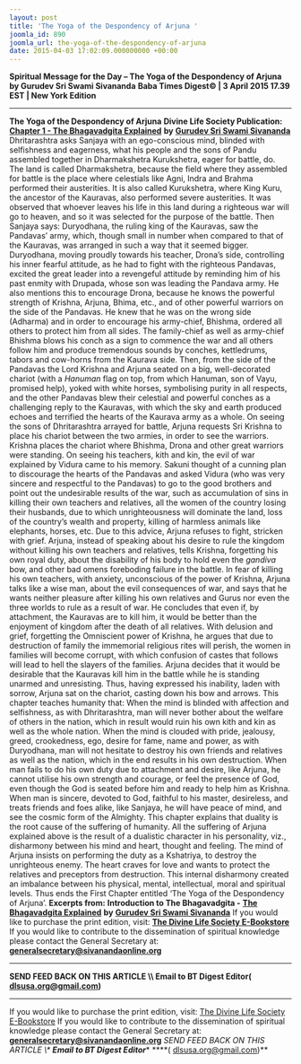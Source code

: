 ```yaml
---
layout: post
title: 'The Yoga of the Despondency of Arjuna '
joomla_id: 890
joomla_url: the-yoga-of-the-despondency-of-arjuna
date: 2015-04-03 17:02:09.000000000 +00:00
---
```

**Spiritual Message for the Day – The Yoga of the Despondency of Arjuna by Gurudev Sri Swami Sivananda**
**Baba Times Digest© | 3 April 2015 17.39 EST | New York Edition**
* * *
**The Yoga of the Despondency of Arjuna**
**Divine Life Society Publication:** [**Chapter 1 - The Bhagavadgita Explained**](http://www.dlshq.org/books/es15.htm#chp1) **by** [**Gurudev Sri Swami Sivananda**](http://www.dlshq.org/saints/siva.htm)
Dhritarashtra asks Sanjaya with an ego-conscious mind, blinded with selfishness and eagerness, what his people and the sons of Pandu assembled together in Dharmakshetra Kurukshetra, eager for battle, do. The land is called Dharmakshetra, because the field where they assembled for battle is the place where celestials like Agni, Indra and Brahma performed their austerities. It is also called Kurukshetra, where King Kuru, the ancestor of the Kauravas, also performed severe austerities. It was observed that whoever leaves his life in this land during a righteous war will go to heaven, and so it was selected for the purpose of the battle. Then Sanjaya says: Duryodhana, the ruling king of the Kauravas, saw the Pandavas’ army, which, though small in number when compared to that of the Kauravas, was arranged in such a way that it seemed bigger. Duryodhana, moving proudly towards his teacher, Drona’s side, controlling his inner fearful attitude, as he had to fight with the righteous Pandavas, excited the great leader into a revengeful attitude by reminding him of his past enmity with Drupada, whose son was leading the Pandava army. He also mentions this to encourage Drona, because he knows the powerful strength of Krishna, Arjuna, Bhima, etc., and of other powerful warriors on the side of the Pandavas. He knew that he was on the wrong side (Adharma) and in order to encourage his army-chief, Bhishma, ordered all others to protect him from all sides.
The family-chief as well as army-chief Bhishma blows his conch as a sign to commence the war and all others follow him and produce tremendous sounds by conches, kettledrums, tabors and cow-horns from the Kaurava side. Then, from the side of the Pandavas the Lord Krishna and Arjuna seated on a big, well-decorated chariot (with a _Hanuman_ flag on top, from which Hanuman, son of Vayu, promised help), yoked with white horses, symbolising purity in all respects, and the other Pandavas blew their celestial and powerful conches as a challenging reply to the Kauravas, with which the sky and earth produced echoes and terrified the hearts of the Kaurava army as a whole.
On seeing the sons of Dhritarashtra arrayed for battle, Arjuna requests Sri Krishna to place his chariot between the two armies, in order to see the warriors. Krishna places the chariot where Bhishma, Drona and other great warriors were standing. On seeing his teachers, kith and kin, the evil of war explained by Vidura came to his memory. Sakuni thought of a cunning plan to discourage the hearts of the Pandavas and asked Vidura (who was very sincere and respectful to the Pandavas) to go to the good brothers and point out the undesirable results of the war, such as accumulation of sins in killing their own teachers and relatives, all the women of the country losing their husbands, due to which unrighteousness will dominate the land, loss of the country’s wealth and property, killing of harmless animals like elephants, horses, etc. Due to this advice, Arjuna refuses to fight, stricken with grief.
Arjuna, instead of speaking about his desire to rule the kingdom without killing his own teachers and relatives, tells Krishna, forgetting his own royal duty, about the disability of his body to hold even the _gandiva_ bow, and other bad omens foreboding failure in the battle. In fear of killing his own teachers, with anxiety, unconscious of the power of Krishna, Arjuna talks like a wise man, about the evil consequences of war, and says that he wants neither pleasure after killing his own relatives and Gurus nor even the three worlds to rule as a result of war. He concludes that even if, by attachment, the Kauravas are to kill him, it would be better than the enjoyment of kingdom after the death of all relatives. With delusion and grief, forgetting the Omniscient power of Krishna, he argues that due to destruction of family the immemorial religious rites will perish, the women in families will become corrupt, with which confusion of castes that follows will lead to hell the slayers of the families. Arjuna decides that it would be desirable that the Kauravas kill him in the battle while he is standing unarmed and unresisting. Thus, having expressed his inability, laden with sorrow, Arjuna sat on the chariot, casting down his bow and arrows.
This chapter teaches humanity that:
When the mind is blinded with affection and selfishness, as with Dhritarashtra, man will never bother about the welfare of others in the nation, which in result would ruin his own kith and kin as well as the whole nation.
When the mind is clouded with pride, jealousy, greed, crookedness, ego, desire for fame, name and power, as with Duryodhana, man will not hesitate to destroy his own friends and relatives as well as the nation, which in the end results in his own destruction. When man fails to do his own duty due to attachment and desire, like Arjuna, he cannot utilise his own strength and courage, or feel the presence of God, even though the God is seated before him and ready to help him as Krishna.
When man is sincere, devoted to God, faithful to his master, desireless, and treats friends and foes alike, like Sanjaya, he will have peace of mind, and see the cosmic form of the Almighty.
This chapter explains that duality is the root cause of the suffering of humanity. All the suffering of Arjuna explained above is the result of a dualistic character in his personality, viz., disharmony between his mind and heart, thought and feeling. The mind of Arjuna insists on performing the duty as a Kshatriya, to destroy the unrighteous enemy. The heart craves for love and wants to protect the relatives and preceptors from destruction. This internal disharmony created an imbalance between his physical, mental, intellectual, moral and spiritual levels.
Thus ends the First Chapter entitled ‘The Yoga of the Despondency of Arjuna’.
**Excerpts from:**  **Introduction to The Bhagavadgita -** [**The Bhagavadgita Explained**](http://www.dlshq.org/books/es15.htm#intro) **by** [**Gurudev Sri Swami Sivananda**](http://www.dlshq.org/saints/siva.htm)
If you would like to purchase the print edition, visit: **[The Divine Life Society E-Bookstore](http://www.dlshq.org/download/download.htm)**
If you would like to contribute to the dissemination of spiritual knowledge please contact the General Secretary at: [](mailto:%20%3Cscript%20type=%27text/javascript%27%3E%20%3C%21--%20var%20prefix%20=%20%27ma%27%20+%20%27il%27%20+%20%27to%27;%20var%20path%20=%20%27hr%27%20+%20%27ef%27%20+%20%27=%27;%20var%20addy57016%20=%20%27generalsecretary%27%20+%20%27@%27;%20addy57016%20=%20addy57016%20+%20%27sivanandaonline%27%20+%20%27.%27%20+%20%27org%27;%20document.write%28%27%3Ca%20%27%20+%20path%20+%20%27%5C%27%27%20+%20prefix%20+%20%27:%27%20+%20addy57016%20+%20%27%5C%27%3E%27%29;%20document.write%28addy57016%29;%20document.write%28%27%3C%5C/a%3E%27%29;%20//--%3E%5Cn%20%3C/script%3E%3Cscript%20type=%27text/javascript%27%3E%20%3C%21--%20document.write%28%27%3Cspan%20style=%5C%27display:%20none;%5C%27%3E%27%29;%20//--%3E%20%3C/script%3EThis%20email%20address%20is%20being%20protected%20from%20spambots.%20You%20need%20JavaScript%20enabled%20to%20view%20it.%20%3Cscript%20type=%27text/javascript%27%3E%20%3C%21--%20document.write%28%27%3C/%27%29;%20document.write%28%27span%3E%27%29;%20//--%3E%20%3C/script%3E?subject=Contribution%20to%20Dissemination%20of%20Spiritual%20Knowledge) **generalsecretary@sivanandaonline.org**
****
**SEND FEED BACK ON THIS ARTICLE \\\ Email to BT Digest Editor[](mailto:%20%3Cscript%20type=%27text/javascript%27%3E%20%3C%21--%20var%20prefix%20=%20%27ma%27%20+%20%27il%27%20+%20%27to%27;%20var%20path%20=%20%27hr%27%20+%20%27ef%27%20+%20%27=%27;%20var%20addy72654%20=%20%27dlsusa.org%27%20+%20%27@%27;%20addy72654%20=%20addy72654%20+%20%27gmail%27%20+%20%27.%27%20+%20%27com%27;%20document.write%28%27%3Ca%20%27%20+%20path%20+%20%27%5C%27%27%20+%20prefix%20+%20%27:%27%20+%20addy72654%20+%20%27%5C%27%3E%27%29;%20document.write%28addy72654%29;%20document.write%28%27%3C%5C/a%3E%27%29;%20//--%3E%5Cn%20%3C/script%3E%3Cscript%20type=%27text/javascript%27%3E%20%3C%21--%20document.write%28%27%3Cspan%20style=%5C%27display:%20none;%5C%27%3E%27%29;%20//--%3E%20%3C/script%3EThis%20email%20address%20is%20being%20protected%20from%20spambots.%20You%20need%20JavaScript%20enabled%20to%20view%20it.%20%3Cscript%20type=%27text/javascript%27%3E%20%3C%21--%20document.write%28%27%3C/%27%29;%20document.write%28%27span%3E%27%29;%20//--%3E%20%3C/script%3E?subject=DLS%20Posts)( [dlsusa.org@gmail.com](mailto:dlsusa.org@gmail.com))**
* * *
  
If you would like to purchase the print edition, visit: [The Divine Life Society E-Bookstore](http://www.dlshq.org/download/download.htm)
If you would like to contribute to the dissemination of spiritual knowledge please contact the General Secretary at: **[generalsecretary@sivanandaonline.org](mailto:generalsecretary@sivanandaonline.org)**
**SEND FEED BACK ON THIS ARTICLE \\\**  **Email to BT Digest Editor**** [](mailto:%20%3Cscript%20type=%27text/javascript%27%3E%20%3C%21--%20var%20prefix%20=%20%27ma%27%20+%20%27il%27%20+%20%27to%27;%20var%20path%20=%20%27hr%27%20+%20%27ef%27%20+%20%27=%27;%20var%20addy72654%20=%20%27dlsusa.org%27%20+%20%27@%27;%20addy72654%20=%20addy72654%20+%20%27gmail%27%20+%20%27.%27%20+%20%27com%27;%20document.write%28%27%3Ca%20%27%20+%20path%20+%20%27%5C%27%27%20+%20prefix%20+%20%27:%27%20+%20addy72654%20+%20%27%5C%27%3E%27%29;%20document.write%28addy72654%29;%20document.write%28%27%3C%5C/a%3E%27%29;%20//--%3E%5Cn%20%3C/script%3E%3Cscript%20type=%27text/javascript%27%3E%20%3C%21--%20document.write%28%27%3Cspan%20style=%5C%27display:%20none;%5C%27%3E%27%29;%20//--%3E%20%3C/script%3EThis%20email%20address%20is%20being%20protected%20from%20spambots.%20You%20need%20JavaScript%20enabled%20to%20view%20it.%20%3Cscript%20type=%27text/javascript%27%3E%20%3C%21--%20document.write%28%27%3C/%27%29;%20document.write%28%27span%3E%27%29;%20//--%3E%20%3C/script%3E?subject=DLS%20Posts)****( [dlsusa.org@gmail.com](mailto:dlsusa.org@gmail.com))**  
